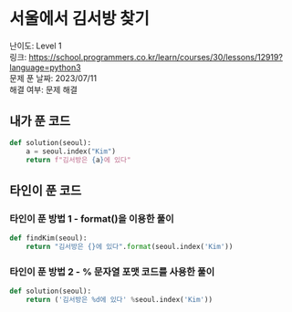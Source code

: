 # 서울에서 김서방 찾기

난이도: Level 1  
링크: https://school.programmers.co.kr/learn/courses/30/lessons/12919?language=python3  
문제 푼 날짜: 2023/07/11   
해결 여부: 문제 해결  
  
## 내가 푼 코드

```python
def solution(seoul):
    a = seoul.index("Kim")
    return f"김서방은 {a}에 있다"
```

## 타인이 푼 코드

### 타인이 푼 방법 1 - format()을 이용한 풀이

```python
def findKim(seoul):
    return "김서방은 {}에 있다".format(seoul.index('Kim'))
```

### 타인이 푼 방법 2 - % 문자열 포맷 코드를 사용한 풀이

```python
def solution(seoul):
    return ('김서방은 %d에 있다' %seoul.index('Kim'))
```
